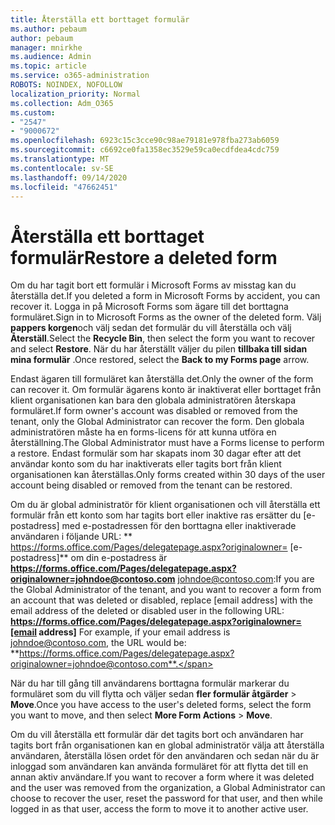 ```yaml
---
title: Återställa ett borttaget formulär
ms.author: pebaum
author: pebaum
manager: mnirkhe
ms.audience: Admin
ms.topic: article
ms.service: o365-administration
ROBOTS: NOINDEX, NOFOLLOW
localization_priority: Normal
ms.collection: Adm_O365
ms.custom:
- "2547"
- "9000672"
ms.openlocfilehash: 6923c15c3cce90c98ae79181e978fba273ab6059
ms.sourcegitcommit: c6692ce0fa1358ec3529e59ca0ecdfdea4cdc759
ms.translationtype: MT
ms.contentlocale: sv-SE
ms.lasthandoff: 09/14/2020
ms.locfileid: "47662451"
---
```

# <a name="restore-a-deleted-form"></a><span data-ttu-id="c75cb-102">Återställa ett borttaget formulär</span><span class="sxs-lookup"><span data-stu-id="c75cb-102">Restore a deleted form</span></span>

<span data-ttu-id="c75cb-103">Om du har tagit bort ett formulär i Microsoft Forms av misstag kan du återställa det.</span><span class="sxs-lookup"><span data-stu-id="c75cb-103">If you deleted a form in Microsoft Forms by accident, you can recover it.</span></span> <span data-ttu-id="c75cb-104">Logga in på Microsoft Forms som ägare till det borttagna formuläret.</span><span class="sxs-lookup"><span data-stu-id="c75cb-104">Sign in to Microsoft Forms as the owner of the deleted form.</span></span> <span data-ttu-id="c75cb-105">Välj **pappers korgen**och välj sedan det formulär du vill återställa och välj **Återställ**.</span><span class="sxs-lookup"><span data-stu-id="c75cb-105">Select the **Recycle Bin**, then select the form you want to recover and select **Restore**.</span></span> <span data-ttu-id="c75cb-106">När du har återställt väljer du pilen **tillbaka till sidan mina formulär** .</span><span class="sxs-lookup"><span data-stu-id="c75cb-106">Once restored, select the **Back to my Forms page** arrow.</span></span>

<span data-ttu-id="c75cb-107">Endast ägaren till formuläret kan återställa det.</span><span class="sxs-lookup"><span data-stu-id="c75cb-107">Only the owner of the form can recover it.</span></span> <span data-ttu-id="c75cb-108">Om formulär ägarens konto är inaktiverat eller borttaget från klient organisationen kan bara den globala administratören återskapa formuläret.</span><span class="sxs-lookup"><span data-stu-id="c75cb-108">If form owner's account was disabled or removed from the tenant, only the Global Administrator can recover the form.</span></span> <span data-ttu-id="c75cb-109">Den globala administratören måste ha en forms-licens för att kunna utföra en återställning.</span><span class="sxs-lookup"><span data-stu-id="c75cb-109">The Global Administrator must have a Forms license to perform a restore.</span></span> <span data-ttu-id="c75cb-110">Endast formulär som har skapats inom 30 dagar efter att det användar konto som du har inaktiverats eller tagits bort från klient organisationen kan återställas.</span><span class="sxs-lookup"><span data-stu-id="c75cb-110">Only forms created within 30 days of the user account being disabled or removed from the tenant can be restored.</span></span>

<span data-ttu-id="c75cb-111">Om du är global administratör för klient organisationen och vill återställa ett formulär från ett konto som har tagits bort eller inaktive ras ersätter du [e-postadress] med e-postadressen för den borttagna eller inaktiverade användaren i följande URL: \*\* https://forms.office.com/Pages/delegatepage.aspx?originalowner= [e-postadress]\*\* om din e-postadress är **https://forms.office.com/Pages/delegatepage.aspx?originalowner=johndoe@contoso.com** johndoe@contoso.com:</span><span class="sxs-lookup"><span data-stu-id="c75cb-111">If you are the Global Administrator of the tenant, and you want to recover a form from an account that was deleted or disabled, replace [email address] with the email address of the deleted or disabled user in the following URL: **https://forms.office.com/Pages/delegatepage.aspx?originalowner=[email address]** For example, if your email address is johndoe@contoso.com, the URL would be: **https://forms.office.com/Pages/delegatepage.aspx?originalowner=johndoe@contoso.com**.</span></span> 

<span data-ttu-id="c75cb-112">När du har till gång till användarens borttagna formulär markerar du formuläret som du vill flytta och väljer sedan **fler formulär åtgärder**  >  **Move**.</span><span class="sxs-lookup"><span data-stu-id="c75cb-112">Once you have access to the user's deleted forms, select the form you want to move, and then select **More Form Actions** > **Move**.</span></span>

<span data-ttu-id="c75cb-113">Om du vill återställa ett formulär där det tagits bort och användaren har tagits bort från organisationen kan en global administratör välja att återställa användaren, återställa lösen ordet för den användaren och sedan när du är inloggad som användaren kan använda formuläret för att flytta det till en annan aktiv användare.</span><span class="sxs-lookup"><span data-stu-id="c75cb-113">If you want to recover a form where it was deleted and the user was removed from the organization, a Global Administrator can choose to recover the user, reset the password for that user, and then while logged in as that user, access the form to move it to another active user.</span></span> 